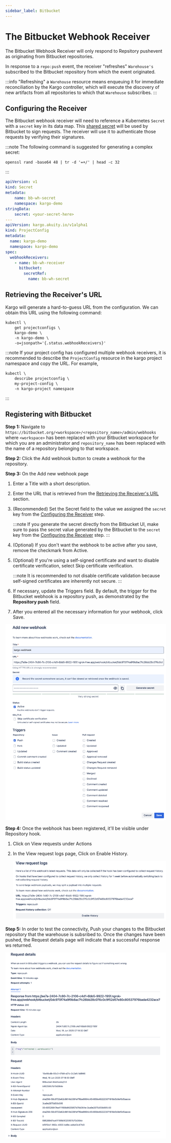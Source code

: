 ```yaml
---
sidebar_label: Bitbucket
---
```


# The Bitbucket Webhook Receiver

The Bitbucket Webhook Receiver will only respond to Repsitory pushevent as originating from
Bitbucket repositories.

In response to a `repo:push` event, the receiver "refreshes" `Warehouse's` subscribed to the Bitbucket repository from which the event originated.

:::info
"Refreshing" a `Warehouse` resource means enqueuing it for immediate
reconciliation by the Kargo controller, which will execute the discovery of
new artifacts from all repositories to which that `Warehouse` subscribes.
:::

## Configuring the Receiver

The Bitbucket webhook receiver will need to reference a Kubernetes `Secret` with a
`secret` key in its data map. This [shared
secret](https://en.wikipedia.org/wiki/Shared_secret) will be used by Bitbucket to
sign requests. The receiver will use it to authenticate those requests by
verifying their signatures.

:::note
The following command is suggested for generating a complex secret:
```shell
openssl rand -base64 48 | tr -d '=+/' | head -c 32
```
:::

```yaml
apiVersion: v1
kind: Secret
metadata:
    name: bb-wh-secret
    namespace: kargo-demo
stringData:
    secret: <your-secret-here>
---
apiVersion: kargo.akuity.io/v1alpha1
kind: ProjectConfig
metadata:
  name: kargo-demo
  namespace: kargo-demo
spec:
  webhookReceivers: 
    - name: bb-wh-receiver
      bitbucket:
        secretRef:
          name: bb-wh-secret
```

## Retrieving the Receiver's URL

Kargo will generate a hard-to-guess URL from the configuration. We can obtain 
this URL using the following command:

```
kubectl \
    get projectconfigs \
    kargo-demo \
    -n kargo-demo \
    -o=jsonpath='{.status.webhookReceivers}'
```

:::note
If your project config has configured multiple webhook receivers, it is recommended to describe the `ProjectConfig` resource in the kargo project namespace and copy the URL. For example, 
```
kubectl \
    describe projectconfig \
    my-project-config \
    -n kargo-project namespace
```
:::

## Registering with Bitbucket

**Step 1:** Navigate to `https://bitbucket.org/<workspace>/<repository_name>/admin/webhooks` where `<workspace>` has been replaced with your Bitbucket workspace for which you are an administrator and `repository_name` has been replaced with the name of a repository belonging to that workspace.

**Step 2:** Click the <Hlt>Add webhook</Hlt> button to create a webhook for the repository.

**Step 3:** On the <Hlt>Add new webhook</Hlt> page
1. Enter a <Hlt>Title</Hlt> with a short description.
   
1. Enter the <Hlt>URL</Hlt> that is retrieved from the [Retrieving the Receiver's URL](#retrieving-the-receivers-url) section.

1. (Recommended) Set the <Hlt>Secret</Hlt> field to the value we assigned the `secret` key 
  from the [Configuring the Receiver](#configuring-the-receiver) step.
    
    :::note
    If you generate the secret directly from the Bitbucket UI, make sure to pass the
    secret value generated by the Bitbucket to the `secret` key from the [Configuring the Receiver](#configuring-the-receiver) step.
    :::

1. (Optional) If you don't want the webhook to be active after you save, remove the checkmark from <Hlt>Active</Hlt>.
   
1. (Optional) If you're using a self-signed certificate and want to disable certificate verification, select <Hlt>Skip certificate verification</Hlt>.
   
   :::note
   It is recommended to not disable certificate validation because self-signed certificates are inherently not secure.
   :::

1. If necessary, update the <Hlt>Triggers</Hlt> field. By default, the trigger for the Bitbucket webhook is a repository push, as demonstrated by the **Repository push** field.
   
1. After you entered all the necessary information for your webhook, click <Hlt>Save</Hlt>.

![Step 3](./img/01.png "Create New Webhook")

**Step 4:** Once the webhook has been registered, it'll be visible under <Hlt>Repository hook</Hlt>. 
1. Click on <Hlt>View requests</Hlt> under <Hlt>Actions</Hlt>
   
2. In the <Hlt> View request logs </Hlt> page, Click on <Hlt>Enable History</Hlt>.
   
   ![Step 4](./img/02.png "Enabled history")

**Step 5:** In order to test the connectivity, Push your changes to the Bitbucket repository that the warehouse is subsribed to. Once the changes have been pushed, the <Hlt>Request details</Hlt> page will indicate that a successful response ws returned.

  ![Step 5](./img/03.png "Request details")
  